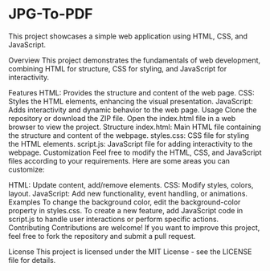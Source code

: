 # JPG-To-PDF
This project showcases a simple web application using HTML, CSS, and JavaScript.

Overview
This project demonstrates the fundamentals of web development, combining HTML for structure, CSS for styling, and JavaScript for interactivity.

Features
HTML: Provides the structure and content of the web page.
CSS: Styles the HTML elements, enhancing the visual presentation.
JavaScript: Adds interactivity and dynamic behavior to the web page.
Usage
Clone the repository or download the ZIP file.
Open the index.html file in a web browser to view the project.
Structure
index.html: Main HTML file containing the structure and content of the webpage.
styles.css: CSS file for styling the HTML elements.
script.js: JavaScript file for adding interactivity to the webpage.
Customization
Feel free to modify the HTML, CSS, and JavaScript files according to your requirements. Here are some areas you can customize:

HTML: Update content, add/remove elements.
CSS: Modify styles, colors, layout.
JavaScript: Add new functionality, event handling, or animations.
Examples
To change the background color, edit the background-color property in styles.css.
To create a new feature, add JavaScript code in script.js to handle user interactions or perform specific actions.
Contributing
Contributions are welcome! If you want to improve this project, feel free to fork the repository and submit a pull request.

License
This project is licensed under the MIT License - see the LICENSE file for details.
